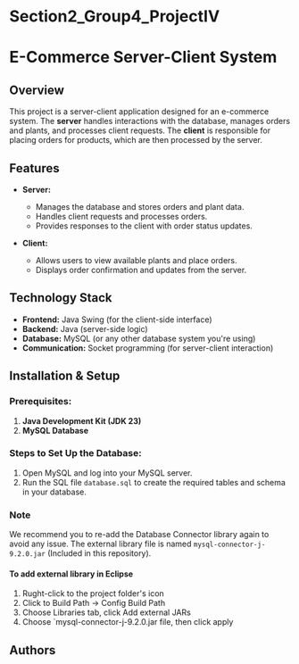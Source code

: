 # Section2_Group4_ProjectIV
# E-Commerce Server-Client System

## Overview
This project is a server-client application designed for an e-commerce system. The **server** handles interactions with the database, manages orders and plants, and processes client requests. The **client** is responsible for placing orders for products, which are then processed by the server.

## Features
- **Server:**
  - Manages the database and stores orders and plant data.
  - Handles client requests and processes orders.
  - Provides responses to the client with order status updates.
  
- **Client:**
  - Allows users to view available plants and place orders.
  - Displays order confirmation and updates from the server.

## Technology Stack
- **Frontend:** Java Swing (for the client-side interface)  
- **Backend:** Java (server-side logic)  
- **Database:** MySQL (or any other database system you're using)  
- **Communication:** Socket programming (for server-client interaction)

## Installation & Setup  

### Prerequisites:
1. **Java Development Kit (JDK 23)**  
2. **MySQL Database**

### Steps to Set Up the Database:
1. Open MySQL and log into your MySQL server.
3. Run the SQL file `database.sql` to create the required tables and schema in your database.

### Note
We recommend you to re-add the Database Connector library again to avoid any issue. The external library file is named `mysql-connector-j-9.2.0.jar` (Included in this repository).
#### To add external library in Eclipse
1. Rught-click to the project folder's icon
2. Click to Build Path -> Config Build Path
4. Choose Libraries tab, click Add external JARs
5. Choose `mysql-connector-j-9.2.0.jar file, then click apply

## Authors
